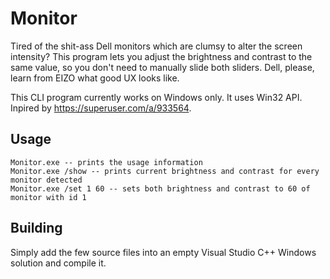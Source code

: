 # Monitor
Tired of the shit-ass Dell monitors which are clumsy to alter the screen intensity? This program lets you adjust the brightness and contrast to the same value, so you don't need to manually slide both sliders. Dell, please, learn from EIZO what good UX looks like.

This CLI program currently works on Windows only. It uses Win32 API. Inpired by https://superuser.com/a/933564.

## Usage
```
Monitor.exe -- prints the usage information
Monitor.exe /show -- prints current brightness and contrast for every monitor detected
Monitor.exe /set 1 60 -- sets both brightness and contrast to 60 of monitor with id 1
```

## Building
Simply add the few source files into an empty Visual Studio C++ Windows solution and compile it.
